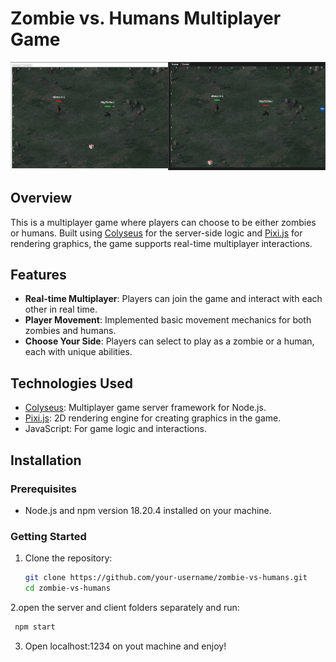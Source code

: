 # Zombie vs. Humans Multiplayer Game

![Alt text](images/zvsh.png)

## Overview
This is a multiplayer game where players can choose to be either zombies or humans. Built using [Colyseus](https://colyseus.io/) for the server-side logic and [Pixi.js](https://pixijs.com/) for rendering graphics, the game supports real-time multiplayer interactions.

## Features
- **Real-time Multiplayer**: Players can join the game and interact with each other in real time.
- **Player Movement**: Implemented basic movement mechanics for both zombies and humans.
- **Choose Your Side**: Players can select to play as a zombie or a human, each with unique abilities.

## Technologies Used
- [Colyseus](https://colyseus.io/): Multiplayer game server framework for Node.js.
- [Pixi.js](https://pixijs.com/): 2D rendering engine for creating graphics in the game.
- JavaScript: For game logic and interactions.

## Installation

### Prerequisites
- Node.js and npm version 18.20.4 installed on your machine.

### Getting Started
1. Clone the repository:
   ```bash
   git clone https://github.com/your-username/zombie-vs-humans.git
   cd zombie-vs-humans
2.open the server and client folders separately and run:
  ```bash
   npm start
```
3. Open localhost:1234 on yout machine and enjoy!


